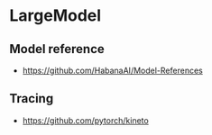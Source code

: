 # LargeModel


## Model reference
- https://github.com/HabanaAI/Model-References

## Tracing
- https://github.com/pytorch/kineto
